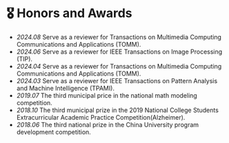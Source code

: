 # 🎖 Honors and Awards
- *2024.08* Serve as a reviewer for Transactions on Multimedia Computing Communications and Applications (TOMM).
- *2024.06* Serve as a reviewer for IEEE Transactions on Image Processing (TIP).
- *2024.04* Serve as a reviewer for Transactions on Multimedia Computing Communications and Applications (TOMM).
- *2024.03* Serve as a reviewer for IEEE Transactions on Pattern Analysis and Machine Intelligence (TPAMI).
- *2019.07* The third municipal price in the national math modeling competition.
- *2018.10* The third municipal prize in the 2019 National College Students Extracurricular Academic Practice
Competition(Alzheimer).
- *2018.06* The third national prize in the China University program development competition.